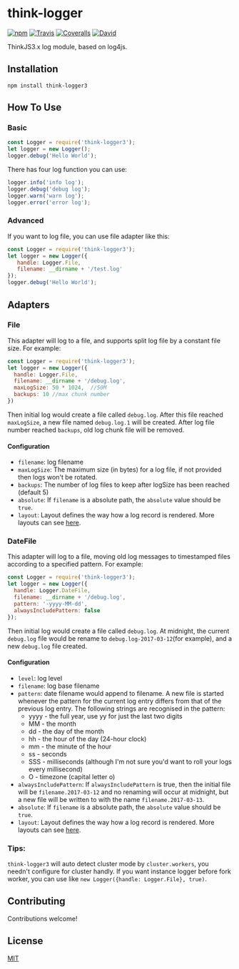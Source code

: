 # think-logger

[![npm](https://img.shields.io/npm/v/think-logger3.svg?style=flat-square)]()
[![Travis](https://img.shields.io/travis/thinkjs/think-logger.svg?style=flat-square)]()
[![Coveralls](https://img.shields.io/coveralls/thinkjs/think-logger/master.svg?style=flat-square)]()
[![David](https://img.shields.io/david/thinkjs/think-logger.svg?style=flat-square)]()

ThinkJS3.x log module, based on log4js.

## Installation

    npm install think-logger3


## How To Use


### Basic 

  ```js
 const Logger = require('think-logger3');
 let logger = new Logger();
 logger.debug('Hello World');
  ```


There has four log function you can use:

 ```js
logger.info('info log');
logger.debug('debug log');
logger.warn('warn log');
logger.error('error log');
 ```

### Advanced

If you want to log file, you can use file adapter like this:

```js
const Logger = require('think-logger3');
let logger = new Logger({
   handle: Logger.File,
   filename: __dirname + '/test.log'
});
logger.debug('Hello World');
```

## Adapters

### File

This adapter will log to a file, and supports split log file by a constant file size. For example:

```js
const Logger = require('think-logger3');
let logger = new Logger({
  handle: Logger.File,
  filename: __dirname + '/debug.log',
  maxLogSize: 50 * 1024,  //50M
  backups: 10 //max chunk number
})
```

Then initial log would create a file called `debug.log`. After this file reached `maxLogSize`, a new file named `debug.log.1` will be created. After log file number reached `backups`, old log chunk file will be removed.

#### Configuration

- `filename`: log filename
- `maxLogSize`: The maximum size (in bytes) for a log file, if not provided then logs won't be rotated.
- `backups`: The number of log files to keep after logSize has been reached (default 5)
- `absolute`: If `filename` is a absolute path, the `absolute` value should be `true`.
- `layout`: Layout defines the way how a log record is rendered. More layouts can see [here](https://github.com/nomiddlename/log4js-node/wiki/Layouts).

### DateFile

This adapter will log to a file, moving old log messages to timestamped files according to a specified pattern. For example:

```js
const Logger = require('think-logger3');
let logger = new Logger({
  handle: Logger.DateFile,
  filename: __dirname + '/debug.log',
  pattern: '-yyyy-MM-dd',
  alwaysIncludePattern: false
});
```

Then initial log would create a file called `debug.log`. At midnight, the current `debug.log` file would be rename to `debug.log-2017-03-12`(for example), and a new `debug.log` file created.

#### Configuration

- `level`: log level
- `filename`: log base filename
- `pattern`: date filename would append to filename. A new file is started whenever the pattern for the current log entry differs from that of the previous log entry. The following strings are recognised in the pattern:
  - yyyy - the full year, use yy for just the last two digits
  - MM - the month
  - dd - the day of the month
  - hh - the hour of the day (24-hour clock)
  - mm - the minute of the hour
  - ss - seconds
  - SSS - milliseconds (although I'm not sure you'd want to roll your logs every millisecond)
  - O - timezone (capital letter o)
- `alwaysIncludePattern`: If `alwaysIncludePattern` is true, then the initial file will be `filename.2017-03-12` and no renaming will occur at midnight, but a new file will be written to with the name `filename.2017-03-13`.
- `absolute`: If `filename` is a absolute path, the `absolute` value should be `true`.
- `layout`: Layout defines the way how a log record is rendered. More layouts can see [here](https://github.com/nomiddlename/log4js-node/wiki/Layouts).

### Tips:

`think-logger3` will auto detect cluster mode by `cluster.workers`, you needn't configure for cluster handly. If you want instance logger before fork worker, you can use like `new Logger({handle: Logger.File}, true)`.


## Contributing

Contributions welcome!

## License

[MIT](https://github.com/thinkjs/think-logger/blob/master/LICENSE)
